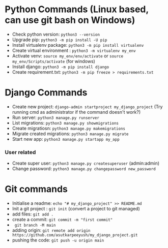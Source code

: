 # Python Commands (Linux based, can use git bash on Windows)

- Check python version: `python3 --version`
- Upgrade pip: `python3 -m pip install -U pip`
- Install virtualenv package: `python3 -m pip install virtualenv`
- Create virtual environment : `python3 -m virtualenv my_env`
- Activate venv: `source my_env/env/activate` or `source my_env/Scripts/activate` (for windows)
- Install django: `python3 -m pip install django`
- Create requirement.txt: `python3 -m pip freeze > requirements.txt`

# Django Commands

- Create new project: `django-admin startproject my_django_project` (Try running cmd as administrator if the command doesn't work?)
- Run server: `python3 manage.py runserver`
- List migrations: `python3 manage.py showmigrations`
- Create migratiosn: `python3 manage.py makemigrations`
- Migrate created migrations: `python3 manage.py migrate`
- Start new app: `python3 manage.py startapp my_app`

### User related

- Create super user: `python3 manage.py createsuperuser` (admin:admin)
- Change password: `python3 manage.py changepassword new_password`

# Git commands

- Initialise a readme: `echo "# my_django_project" >> README.md`
- Init a git project : `git init` (convert a project to git managed)
- add files: `git add .`
- create a commit: `git commit -m "first commit"`
- ` git branch -M main`
- adding origin: `git remote add origin https://github.com/asutkarpeeyush/my_django_project.git`
- pushing the code: `git push -u origin main`
